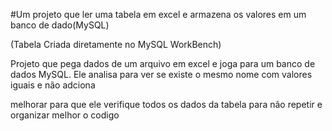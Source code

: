 #Um projeto que ler uma tabela em excel e armazena os valores em um banco de dado(MySQL)
<p>(Tabela Criada diretamente no MySQL WorkBench)</p>
<p>Projeto que pega dados de um arquivo em excel e joga para um banco de dados MySQL. Ele analisa para ver se existe o mesmo nome com valores iguais e não adciona</p>
<p>melhorar para que ele verifique todos os dados da tabela para não repetir e organizar melhor o codigo</p>
